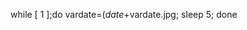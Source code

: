 while [ 1 ];do vardate=$(date +%d\-%m\-%Y\_%H.%M.%S); screencapture -t jpg -x ~/Desktop/ScreenRecord/$vardate.jpg; sleep 5; done